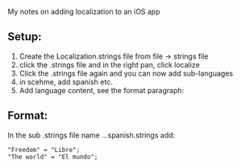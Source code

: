 My notes on adding localization to an iOS app<!--more-->

## Setup:
1. Create the Localization.strings file from file -> strings file
2. click the .strings file and in the right pan, click localize
3. Click the .strings file again and you can now add sub-languages
4. in scehme, add spanish etc.
5. Add language content, see the format paragraph:

## Format:
In the sub .strings file name ...spanish.strings add:
```
"Freedom" = "Libre";
"The world" = "El mundo";
```
